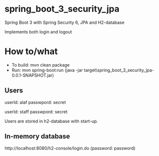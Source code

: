 
# spring_boot_3_security_jpa

Spring Boot 3 with Spring Security 6,  JPA and H2-database

Implements both login and logout


How to/what
============

- To build: mvn clean package 
- Run:  mvn spring-boot:run    (java -jar target\spring_boot_3_security_jpa-0.0.1-SNAPSHOT.jar)


Users
--------
userId: alaf
passwpord: secret

userId: staff
passwpord: secret

Users are stored in h2-database with start-up. 

In-memory database
----------------------------
http://localhost:8080/h2-console/login.do   (password: password)